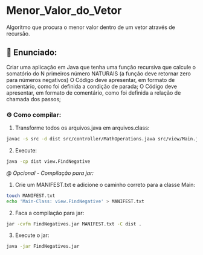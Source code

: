 # Menor_Valor_do_Vetor
Algoritmo que procura o menor valor dentro de um vetor através de recursão.

## 📝 Enunciado:
Criar uma aplicação em Java que tenha uma função recursiva que calcule o somatório do N primeiros
número NATURAIS (a função deve retornar zero para números negativos)
O Código deve apresentar, em formato de comentário, como foi definida a condição de parada;
O Código deve apresentar, em formato de comentário, como foi definida a relação de chamada dos passos;

### ⚙️ Como compilar:
1. Transforme todos os arquivos.java em arquivos.class:
```bash
javac -s src -d dist src/controller/MathOperations.java src/view/Main.java
```

2. Execute:
```bash
java -cp dist view.FindNegative
``` 

*@ Opcional - Compilação para jar:*
1. Crie um MANIFEST.txt e adicione o caminho correto para a classe Main:
```bash
touch MANIFEST.txt
echo 'Main-Class: view.FindNegative' > MANIFEST.txt
```

2. Faca a compilação para jar:
```bash
jar -cvfm FindNegatives.jar MANIFEST.txt -C dist .
```

3. Execute o jar:
```bash
java -jar FindNegatives.jar
```
